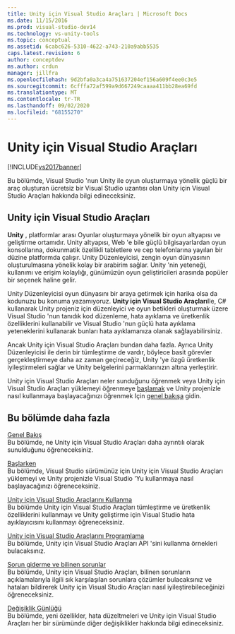 ```yaml
---
title: Unity için Visual Studio Araçları | Microsoft Docs
ms.date: 11/15/2016
ms.prod: visual-studio-dev14
ms.technology: vs-unity-tools
ms.topic: conceptual
ms.assetid: 6cabc626-5310-4622-a743-210a9abb5535
caps.latest.revision: 6
author: conceptdev
ms.author: crdun
manager: jillfra
ms.openlocfilehash: 9d2bfa0a3ca4a751637204ef156a609f4ee0c3e5
ms.sourcegitcommit: 6cfffa72af599a9d667249caaaa411bb28ea69fd
ms.translationtype: MT
ms.contentlocale: tr-TR
ms.lasthandoff: 09/02/2020
ms.locfileid: "68155270"
---
```

# <a name="visual-studio-tools-for-unity"></a>Unity için Visual Studio Araçları
[!INCLUDE[vs2017banner](../includes/vs2017banner.md)]

Bu bölümde, Visual Studio 'nun Unity ile oyun oluşturmaya yönelik güçlü bir araç oluşturan ücretsiz bir Visual Studio uzantısı olan Unity için Visual Studio Araçları hakkında bilgi edineceksiniz.  
  
## <a name="visual-studio-tools-for-unity"></a>Unity için Visual Studio Araçları  
 **Unity** , platformlar arası Oyunlar oluşturmaya yönelik bir oyun altyapısı ve geliştirme ortamıdır. Unity altyapısı, Web 'e bile güçlü bilgisayarlardan oyun konsollarına, dokunmatik özellikli tabletlere ve cep telefonlarına yayılan bir düzine platformda çalışır. Unity Düzenleyicisi, zengin oyun dünyasının oluşturulmasına yönelik kolay bir arabirim sağlar. Unity 'nin yeteneği, kullanımı ve erişim kolaylığı, günümüzün oyun geliştiricileri arasında popüler bir seçenek haline gelir.  
  
 Unity Düzenleyicisi oyun dünyasını bir araya getirmek için harika olsa da kodunuzu bu konuma yazamıyoruz. **Unity için Visual Studio Araçları**Ile, C# kullanarak Unity projeniz için düzenleyici ve oyun betikleri oluşturmak üzere Visual Studio 'nun tanıdık kod düzenleme, hata ayıklama ve üretkenlik özelliklerini kullanabilir ve Visual Studio 'nun güçlü hata ayıklama yeteneklerini kullanarak bunları hata ayıklamanıza olanak sağlayabilirsiniz.  
  
 Ancak Unity için Visual Studio Araçları bundan daha fazla. Ayrıca Unity Düzenleyicisi ile derin bir tümleştirme de vardır, böylece basit görevler gerçekleştirmeye daha az zaman geçireceğiz, Unity 'ye özgü üretkenlik iyileştirmeleri sağlar ve Unity belgelerini parmaklarınızın altına yerleştirir.  
  
 Unity için Visual Studio Araçları neler sunduğunu öğrenmek veya Unity için Visual Studio Araçları yüklemeyi öğrenmeye [başlamak](../cross-platform/getting-started-with-visual-studio-tools-for-unity.md) ve Unity projenizle nasıl kullanmaya başlayacağınızı öğrenmek Için [genel bakışa](../cross-platform/overview-of-visual-studio-tools-for-unity.md) gidin.  
  
## <a name="more-in-this-section"></a>Bu bölümde daha fazla  
 [Genel Bakış](../cross-platform/overview-of-visual-studio-tools-for-unity.md)  
 Bu bölümde, ne Unity için Visual Studio Araçları daha ayrıntılı olarak sunulduğunu öğreneceksiniz.  
  
 [Başlarken](../cross-platform/getting-started-with-visual-studio-tools-for-unity.md)  
 Bu bölümde, Visual Studio sürümünüz için Unity için Visual Studio Araçları yüklemeyi ve Unity projenizle Visual Studio 'Yu kullanmaya nasıl başlayacağınızı öğreneceksiniz.  
  
 [Unity için Visual Studio Araçlarını Kullanma](../cross-platform/using-visual-studio-tools-for-unity.md)  
 Bu bölümde Unity için Visual Studio Araçları tümleştirme ve üretkenlik özelliklerini kullanmayı ve Unity geliştirme için Visual Studio hata ayıklayıcısını kullanmayı öğreneceksiniz.  
  
 [Unity için Visual Studio Araçlarını Programlama](../cross-platform/programming-visual-studio-tools-for-unity.md)  
 Bu bölümde, Unity için Visual Studio Araçları API 'sini kullanma örnekleri bulacaksınız.  
  
 [Sorun giderme ve bilinen sorunlar](../cross-platform/troubleshooting-and-known-issues-visual-studio-tools-for-unity.md)  
 Bu bölümde, Unity için Visual Studio Araçları, bilinen sorunların açıklamalarıyla ilgili sık karşılaşılan sorunlara çözümler bulacaksınız ve hataları bildirerek Unity için Visual Studio Araçları nasıl iyileştirebileceğinizi öğreneceksiniz.  
  
 [Değişiklik Günlüğü](../cross-platform/change-log-visual-studio-tools-for-unity.md)  
 Bu bölümde, yeni özellikler, hata düzeltmeleri ve Unity için Visual Studio Araçları her bir sürümünde diğer değişiklikler hakkında bilgi edineceksiniz.

